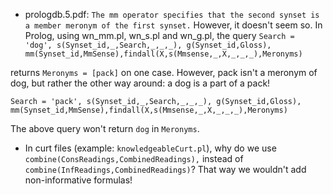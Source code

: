 - prologdb.5.pdf:
`The mm operator specifies that the second synset is a member meronym of the first synset.`
However, it doesn't seem so. In Prolog, using wn_mm.pl, wn_s.pl and wn_g.pl, the query
`Search = 'dog', s(Synset_id,_,Search,_,_,_), g(Synset_id,Gloss), mm(Synset_id,MmSense),findall(X,s(Mmsense,_,X,_,_,_),Meronyms)`

returns `Meronyms = [pack]` on one case. However, pack isn't a meronym of dog, but rather the other way around: a dog is a part of a pack!

`Search = 'pack', s(Synset_id,_,Search,_,_,_), g(Synset_id,Gloss), mm(Synset_id,MmSense),findall(X,s(Mmsense,_,X,_,_,_),Meronyms)`

The above query won't return `dog` in `Meronyms`.

- In curt files (example: `knowledgeableCurt.pl`), why do we use `combine(ConsReadings,CombinedReadings),` instead of `combine(InfReadings,CombinedReadings)`? That way we wouldn't add non-informative formulas!
